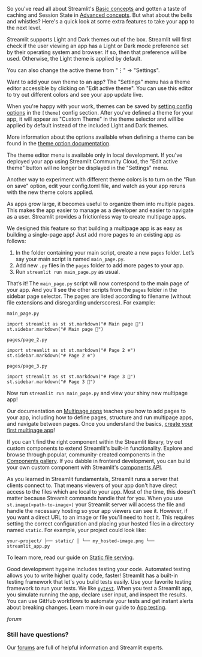 So you've read all about Streamlit's [Basic concepts](/get-started/fundamentals/main-concepts) and gotten a taste of caching and Session State in [Advanced concepts](/get-started/fundamentals/advanced-concepts). But what about the bells and whistles? Here's a quick look at some extra features to take your app to the next level.

Streamlit supports Light and Dark themes out of the box. Streamlit will first check if the user viewing an app has a Light or Dark mode preference set by their operating system and browser. If so, then that preference will be used. Otherwise, the Light theme is applied by default.

You can also change the active theme from "⋮" → "Settings".

Want to add your own theme to an app? The "Settings" menu has a theme editor accessible by clicking on "Edit active theme". You can use this editor to try out different colors and see your app update live.

When you're happy with your work, themes can be saved by [setting config options](/develop/concepts/configuration) in the `[theme]` config section. After you've defined a theme for your app, it will appear as "Custom Theme" in the theme selector and will be applied by default instead of the included Light and Dark themes.

More information about the options available when defining a theme can be found in the [theme option documentation](/develop/concepts/configuration/theming).

The theme editor menu is available only in local development. If you've deployed your app using Streamlit Community Cloud, the "Edit active theme" button will no longer be displayed in the "Settings" menu.

Another way to experiment with different theme colors is to turn on the "Run on save" option, edit your config.toml file, and watch as your app reruns with the new theme colors applied.

As apps grow large, it becomes useful to organize them into multiple pages. This makes the app easier to manage as a developer and easier to navigate as a user. Streamlit provides a frictionless way to create multipage apps.

We designed this feature so that building a multipage app is as easy as building a single-page app! Just add more pages to an existing app as follows:

  1. In the folder containing your main script, create a new `pages` folder. Let’s say your main script is named `main_page.py`.
  2. Add new `.py` files in the `pages` folder to add more pages to your app.
  3. Run `streamlit run main_page.py` as usual.



That’s it! The `main_page.py` script will now correspond to the main page of your app. And you’ll see the other scripts from the `pages` folder in the sidebar page selector. The pages are listed according to filename (without file extensions and disregarding underscores). For example:

`main_page.py`

`import streamlit as st st.markdown("# Main page 🎈") st.sidebar.markdown("# Main page 🎈") `

`pages/page_2.py`

`import streamlit as st st.markdown("# Page 2 ❄️") st.sidebar.markdown("# Page 2 ❄️") `

`pages/page_3.py`

`import streamlit as st st.markdown("# Page 3 🎉") st.sidebar.markdown("# Page 3 🎉") `

Now run `streamlit run main_page.py` and view your shiny new multipage app!

Our documentation on [Multipage apps](/develop/concepts/multipage-apps) teaches you how to add pages to your app, including how to define pages, structure and run multipage apps, and navigate between pages. Once you understand the basics, [create your first multipage app](/get-started/tutorials/create-a-multipage-app)!

If you can't find the right component within the Streamlit library, try out custom components to extend Streamlit's built-in functionality. Explore and browse through popular, community-created components in the [Components gallery](https://streamlit.io/components). If you dabble in frontend development, you can build your own custom component with Streamlit's [components API](/develop/concepts/custom-components/intro).

As you learned in Streamlit fundamentals, Streamlit runs a server that clients connect to. That means viewers of your app don't have direct access to the files which are local to your app. Most of the time, this doesn't matter because Streamlt commands handle that for you. When you use `st.image(<path-to-image>)` your Streamlit server will access the file and handle the necessary hosting so your app viewers can see it. However, if you want a direct URL to an image or file you'll need to host it. This requires setting the correct configuration and placing your hosted files in a directory named `static`. For example, your project could look like:

`your-project/ ├── static/ │ └── my_hosted-image.png └── streamlit_app.py `

To learn more, read our guide on [Static file serving](/develop/concepts/configuration/serving-static-files).

Good development hygeine includes testing your code. Automated testing allows you to write higher quality code, faster! Streamlit has a built-in testing framework that let's you build tests easily. Use your favorite testing framework to run your tests. We like [`pytest`](https://pypi.org/project/pytest/). When you test a Streamlit app, you simulate running the app, declare user input, and inspect the results. You can use GitHub workflows to automate your tests and get instant alerts about breaking changes. Learn more in our guide to [App testing](/develop/concepts/app-testing).

_forum_

### Still have questions?

Our [forums](https://discuss.streamlit.io) are full of helpful information and Streamlit experts.
